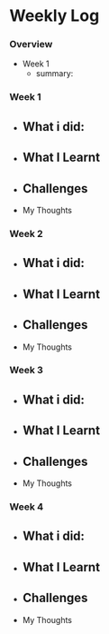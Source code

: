 # Weekly Log

### Overview
- Week 1
  - summary: 


### Week 1
- What i did:
  - 
- What I Learnt
	- 
- Challenges
  - 
- My Thoughts

### Week 2
- What i did:
  - 
- What I Learnt
	- 
- Challenges
  - 
- My Thoughts

### Week 3
- What i did:
  - 
- What I Learnt
	- 
- Challenges
  - 
- My Thoughts

### Week 4
- What i did:
  - 
- What I Learnt
	- 
- Challenges
  - 
- My Thoughts


